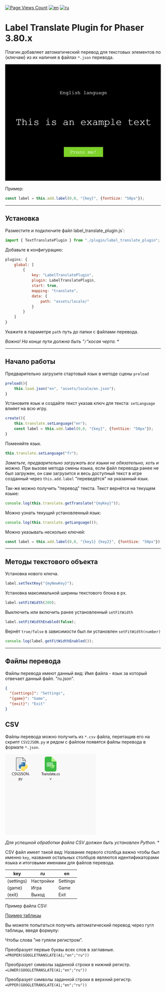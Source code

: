 [![Page Views Count](https://badges.toozhao.com/badges/01HVBM4531H9T1EV6ZPZTH33N1/green.svg)](https://badges.toozhao.com/stats/01HVBM4531H9T1EV6ZPZTH33N1)
[![en](https://img.shields.io/badge/lang-en-red.svg)](https://github.com/Qugurun/Phaser3-Label-Translate-Plugin/blob/main/README.md)
[![ru](https://img.shields.io/badge/lang-ru-green.svg)](https://github.com/Qugurun/Phaser3-Label-Translate-Plugin/blob/main/README.ru.md)

# Label Translate Plugin for Phaser 3.80.x

Плагин добавляет автоматический перевод для текстовых элементов по {ключам} из их наличия в файлах `*.json` перевода.

![priview.gif](https://github.com/Qugurun/Phaser3-Label-Translate-Plugin/blob/main/preview.gif)

Пример:
```js
const label = this.add.label(0,0, "{key}", {fontSize: "50px"});
```

---
## Установка

Разместите и подключите файл label_translate_plugin.js`:
```js
import { TextTranslatePlugin } from "./plugin/label_translate_plugin";
```

Добавьте в конфигурацию:

```js
plugins: {
	global: [
		{
			key: "LabelTranslatePlugin",
			plugin: LabelTranslatePlugin,
			start: true,
			mapping: "translate",
			data: {
				path: "assets/locale/"
			}
		}
	]
}
```

Укажите в параметре `path` путь до папки с файлами перевода. 

*Важно! На конце пути должна быть  "`/`"косая черта.* *

---
## Начало работы

Предварительно загрузите стартовый язык в методе сцены `preload`

```js
preload(){
	this.load.json("en", "assets/locale/en.json");
}
```

Установите язык и создайте текст указав ключ для текста:
`setLanguage` влияет на всю игру.

```js
create(){
	this.translate.setLanguage("en");
	const label = this.add.label(0,0, "{key}", {fontSize: "50px"});
}
```

Поменяйте язык. 
 
```js
this.translate.setLanguage("fr");
```

*Заметьте, предварительно загружать все языки не обязательно, хоть и можно.*
При вызове метода смены языка, если файл перевода ранее не был загружен, он сам загрузится и весь доступный текст в игре созданный через `this.add.label` "переведётся" на указанный язык.

Так-же можно получить "перевод" текста. Текст вернётся на текущем языке:

```js
console.log(this.translate.getTranslate("{myKey}"));
```

Можно узнать текущий установленный язык:

```js
console.log(this.translate.getLanguage());
```

Можно указывать несколько ключей:

```js
const label = this.add.label(0,0, "{key1} {key2}", {fontSize: "50px"});
```

---
## Методы текстового объекта

Установка нового ключа.

```js
label.setTextKey("{myNewKey}");
```


Установка максимальной ширины текстового блока  в px.

```js
label.setFitWidth(200);
```

Выключить или включить ранее установленный `setFitWidth`

```js
label.setFitWidthEnabled(false);
```


Вернёт `true/false` в зависимости был ли установлен `setFitWidth(number)`

```js
console.log(label.getFitWidthEnabled());
```

---
## Файлы перевода

Файлы перевода имеют данный вид: 
Имя файла - язык за который отвечает данный файл. "ru.json".

```json
{
  "{settings}": "Settings",
  "{game}": "Game",
  "{exit}": "Exit"
}
```

## CSV

Файлы перевода можно получить из `*.csv` файла, перетащив его на скрипт `CSV2JSON.py` и рядом с файлом  появятся файлы перевода в формате `*.json`.

![CSV2JSON.gif](https://github.com/Qugurun/Phaser3-Label-Translate-Plugin/blob/main/CSV2JSON.gif)

*Для успешной обработки файла CSV должен быть установлен Python.* *

CSV файл имеет такой вид:
Название первого столбца важно чтобы был именно `key`, названия остальных столбцов являются идентификаторами языка и итоговыми именами для файлов перевода.

| key        | ru        | en       |
| ---------- | --------- | -------- |
| {settings} | Настройки | Settings |
| {game}     | Игра      | Game     |
| {exit}     | Выход     | Exit     |
Пример файла CSV:

[Пример таблицы](https://docs.google.com/spreadsheets/d/11lQEBhEIqXbmaXeNp7G18mlrq2J0pNZCpmwcyrIc_wk/edit?usp=sharing)

Вы можете попытаться получить автоматический перевод через гугл таблицы, введя формулу:

Чтобы слова "не гуляли регистром".  
  
Преобразует первые буквы всех слов в заглавные.  
`=PROPER(GOOGLETRANSLATE(A1;"en";"ru"))`
  
Преобразует символы заданной строки в нижний регистр.  
`=LOWER(GOOGLETRANSLATE(A1;"en";"ru"))` 
  
Преобразует символы заданной строки в верхний регистр.  
`=UPPER(GOOGLETRANSLATE(A1;"en";"ru"))`